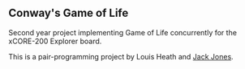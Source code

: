 ## Conway's Game of Life

Second year project implementing Game of Life concurrently for the xCORE-200 Explorer board.

This is a pair-programming project by Louis Heath and [Jack Jones](https://github.com/jj16791).
